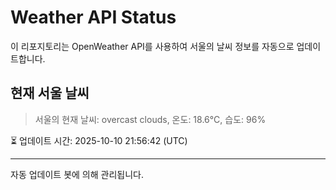 
# Weather API Status

이 리포지토리는 OpenWeather API를 사용하여 서울의 날씨 정보를 자동으로 업데이트합니다.

## 현재 서울 날씨
> 서울의 현재 날씨: overcast clouds, 온도: 18.6°C, 습도: 96%

⏳ 업데이트 시간: 2025-10-10 21:56:42 (UTC)

---
자동 업데이트 봇에 의해 관리됩니다.
